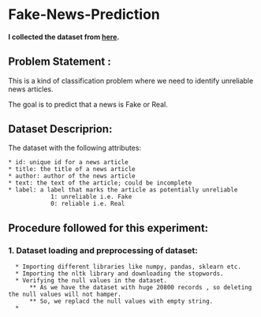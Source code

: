 # Fake-News-Prediction

#### I collected the dataset from [here](https://www.kaggle.com/c/fake-news/data?select=train.csv).

## Problem Statement :

  This is a kind of classification problem where we need to identify unreliable news articles.
  
  The goal is to predict that a news is Fake or Real.
  
## Dataset Descriprion:

  The dataset with the following attributes:

    * id: unique id for a news article
    * title: the title of a news article
    * author: author of the news article
    * text: the text of the article; could be incomplete
    * label: a label that marks the article as potentially unreliable
                1: unreliable i.e. Fake
                0: reliable i.e. Real
                
 ## Procedure followed for this experiment:
    
### 1. Dataset loading and preprocessing of dataset:
      * Importing different libraries like numpy, pandas, sklearn etc.
      * Importing the nltk library and downloading the stopwords.
      * Verifying the null values in the dataset.
          ** As we have the dataset with huge 20800 records , so deleting the null values will not hamper.
          ** So, we replacd the null values with empty string.
      * 
 
